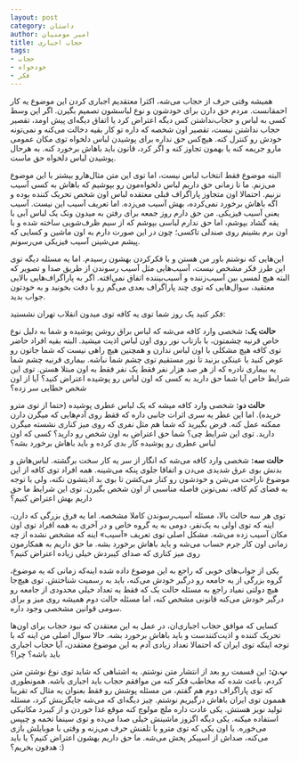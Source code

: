 ```yaml
---
layout: post
category: داستان
author: امیر مومنیان
title: حجاب اجباری
tags:
- حجاب
- خودخواه
- فکر
---
```


همیشه وقتی حرف از حجاب می‌شه، اکثرا معتقدیم اجباری کردن این موضوع یه کار احمقانست. مردم حق دارن برای خودشون و نوع لباسشون تصمیم بگیرن. اگر این وسط کسی به لباس و حجاب‌نداشتن کس دیگه اعتراض کرد یا اتفاق دیگه‌ای پیش اومد، تقصیر حجاب نداشتن نیست، تقصیر اون شخصه که داره تو کار بقیه دخالت می‌کنه و نمی‌تونه خودش رو کنترل کته. هیچ‌کس حق نداره برای پوشیدن لباس دلخواه توی مکان عمومی مارو جریمه کنه یا بهمون تجاوز کنه و اگر کرد، قانون باید باهاش برخورد کنه. به هرحال پوشیدن لباس دلخواه حق ماست.

البته موضوع فقط انتخاب لباس نیست، اما توی این متن مثال‌هارو بیشتر با این موضوع می‌زنم. ما تا زمانی حق داریم لباس دلخواه‌مون رو بپوشیم که باهاش به کسی آسیب نزنیم. احتمالا اون متجاوز پاراگراف قبلی معتقده لباس اون شخص تحریک کننده بوده و اگه باهاش برخورد نمی‌کرده، بهش آسیب می‌زده. اما تعریف آسیب این نیست. آسیب یعنی آسیب فیزیکی. من حق دارم روز جمعه برای رفتن به میدون ونک یک لباس آبی با یقه گشاد بپوشم، اما حق ندارم لباسی بپوشم که از سیم ظرف‌شویی ساخته شده و با اون برم بشینم روی صندلی تاکسی؛ چون در این صورت دارم به اون ماشین و کسایی که پیشم می‌شینن آسیب فیزیکی می‌رسونم.

این‌هایی که نوشتم باور من هستن و با فکرکردن بهشون رسیدم. اما یه مسئله دیگه توی این طرز فکر مشخص نیست، آسیب‌هایی مثل آسیب رسوندن از طریق صدا و تصویر که البته هیچ لمسی بین آسیب‌زننده و آسیب‌بیننده اتفاق نمی‌افته. اگر به پاراگراف‌هایی بالایی معتقید، سوال‌هایی که توی چند پاراگراف بعدی می‌گم رو با دقت بخونید و به خودتون جواب بدید.

فکر کنید یک روز شما توی یه کافه توی میدون انقلاب تهران نشستید:

**حالت یک:**
شخصی وارد کافه می‌شه که لباس براق روشن پوشیده و شما به دلیل نوع خاص قرنیه چشمتون، با بازتاب نور روی اون لباس اذیت میشید. البته بقیه افراد حاضر توی کافه هیچ مشکلی با اون لباس ندارن و همچنین هیچ راهی نیست که شما جاتون رو عوض کنید یا عینکی بزنید تا نور مستقیم توی چشم شما نباشه. بیماری قرنیه چشم شما یه بیماری نادره که از هر صد هزار نفر فقط یک نفر فقط به اون مبتلا هستن. توی این شرایط خاص آیا شما حق دارید به کسی که اون لباس رو پوشیده اعتراض کنید؟ آیا از اون شخص خطایی سر زده؟

**حالت دو:**
شخصی وارد کافه میشه که یک لباس عطری پوشیده (حتما از توی مترو خریده). اما این عطر یه سری اثرات جانبی داره که فقط روی آدم‌هایی که میگرن دارن ممکنه عمل کنه. فرض بگیرید که شما هم مثل نفری که روی میز کناری نشسته میگرن دارید. توی این شرایط چی؟ شما حق اعتراض به اون شخص رو دارید؟ کسی که اون لباس عطری رو پوشیده کار بدی کرده و باید باهاش برخورد بشه؟

**حالت سه:**
 شخصی وارد کافه می‌شه که انگار از سر یه کار سخت برگشته. لباس‌هاش و بدنش بوی عرق شدیدی می‌دن و اتفاقا جلوی پنکه می‌شینه. همه افراد توی کافه از این موضوع ناراحت می‌شن و خودشون رو کنار می‌کشن تا بوی بد اذیتشون نکنه، ولی با توجه به فضای کم کافه، نمی‌تونن فاصله مناسبی از اون شخص بگیرن. توی این شرایط ما حق داریم بهش اعتراض کنیم؟


توی هر سه حالت بالا، مسئله آسیب‌رسوندن کاملا مشخصه. اما یه فرق بزرگی که دارن، اینه که توی اولی به یک‌نفر، دومی به یه گروه خاص و در آخری به همه افراد توی اون مکان آسیب زده می‌شه. مشکل اصلی توی تعریف «آسیب» اینه که مشخص نشده از چه زمانی اون کار جرم حساب می‌شه و باید باهاش برخورد بشه. ما حق داریم به همکارمون روی میز کناری که صدای کیبردش خیلی زیاده اعتراض کنیم؟

یکی از جواب‌های خوبی که راجع به این موضوع داده شده اینه‌که زمانی که یه موضوع، گروه بزرگی از یه جامعه رو درگیر خودش می‌کنه، باید به رسمیت شناختش. توی هیچ‌جا هیچ دولتی نمیاد راجع به مسئله حالت یک که فقط یه تعداد خیلی محدودی از جامعه رو درگیر خودش می‌کنه قانونی مشخص کنه، اما مسئله حالت دوم همیشه روی میز و برای سومی قوانین مشخصی وجود داره. 

کسایی که موافق حجاب اجباری‌ان، در عمل به این معتقدن که نبود حجاب برای اون‌ها تحریک کننده و اذیت‌کنندست و باید باهاش برخورد بشه. حالا سوال اصلی من اینه که با توجه اینکه توی ایران که احتمالا تعداد زیادی آدم به این موضوع معتقدن، آیا حجاب اجباری باید باشه؟ چرا؟

**پ.ن:**
این قسمت رو بعد از انتشار متن نوشتم. یه اشتباهی که شاید توی نوع نوشتن متن کردم، باعث شده که مخاطب فکر کنه من موافقم حجاب باید اجباری باشه. همونطوری که توی پاراگراف دوم هم گفتم، من مسئله پوشش رو فقط بعنوان یه مثال که تقریبا هممون توی ایران باهاش درگیریم نوشتم. چیز دیگه‌ای که می‌شه جایگزینش کرد، مسئله تولید نویز هستش. یکی عادت داره ملچ مولوچ کنه موقع غذا خوردن و از کیبرد مکانیکی استفاده میکنه. یکی دیگه اگزوز ماشینش خیلی صدا می‌ده و توی سینما تخمه و چیپس می‌خوره. یا اون یکی که توی مترو با تلفنش حرف می‌زنه و وقتی با موبایلش بازی می‌کنه، صداش از اسپیکر پخش می‌شه. ما حق داریم بهشون اعتراض کنیم؟ یا باید هدفون بخریم؟ :)
